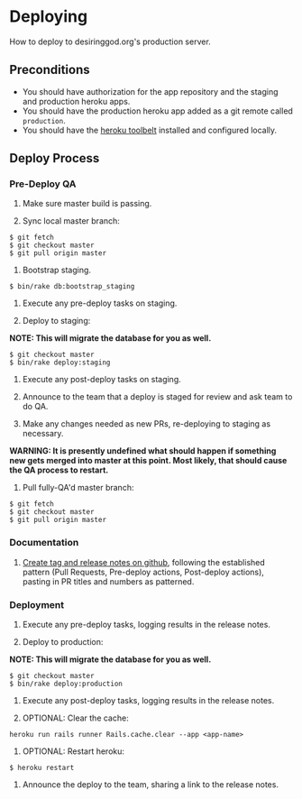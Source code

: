 
# Deploying

How to deploy to desiringgod.org's production server.

## Preconditions

* You should have authorization for the app repository and the staging and production heroku apps.
* You should have the production heroku app added as a git remote called `production`.
* You should have the [heroku toolbelt](https://toolbelt.heroku.com/) installed and configured locally.

## Deploy Process

### Pre-Deploy QA

1. Make sure master build is passing. 

1. Sync local master branch:

  ```
  $ git fetch
  $ git checkout master 
  $ git pull origin master 
  ```

1. Bootstrap staging.

  ```
  $ bin/rake db:bootstrap_staging
  ```

1. Execute any pre-deploy tasks on staging.

1. Deploy to staging:

  **NOTE: This will migrate the database for you as well.**

  ```
  $ git checkout master
  $ bin/rake deploy:staging
  ```

1. Execute any post-deploy tasks on staging.

1. Announce to the team that a deploy is staged for review and ask team to do QA.

1. Make any changes needed as new PRs, re-deploying to staging as necessary.

  **WARNING: It is presently undefined what should happen if something new gets merged into master at this point. Most likely, that should cause the QA process to restart.**

1. Pull fully-QA'd master branch:

  ```
  $ git fetch
  $ git checkout master
  $ git pull origin master
  ```

### Documentation

1. [Create tag and release notes on github](https://github.com/desiringgod/desiring-god-new/releases), following the established pattern (Pull Requests, Pre-deploy actions, Post-deploy actions), pasting in PR titles and numbers as patterned.

### Deployment

1. Execute any pre-deploy tasks, logging results in the release notes.

1. Deploy to production:

  **NOTE: This will migrate the database for you as well.**

  ```
  $ git checkout master
  $ bin/rake deploy:production
  ```

1. Execute any post-deploy tasks, logging results in the release notes.

1. OPTIONAL: Clear the cache:

  ```
  heroku run rails runner Rails.cache.clear --app <app-name>
  ```
  
1. OPTIONAL: Restart heroku:

  ```
  $ heroku restart
  ```

1. Announce the deploy to the team, sharing a link to the release notes.
